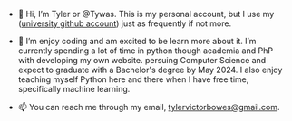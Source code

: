- 👋 Hi, I’m Tyler or @Tywas.  This is my personal account, but I use my ([university github account](123abc)) just as frequently if not more.

- 👀 I’m enjoy coding and am excited to be learn more about it. I’m currently spending a lot of time in python though academia and PhP with developing my own website.  persuing Computer Science and expect to graduate with a Bachelor's degree by May 2024.  I also enjoy teaching myself Python here and there when I have free time, specifically machine learning.

- 📫 You can reach me through my email, tylervictorbowes@gmail.com.
